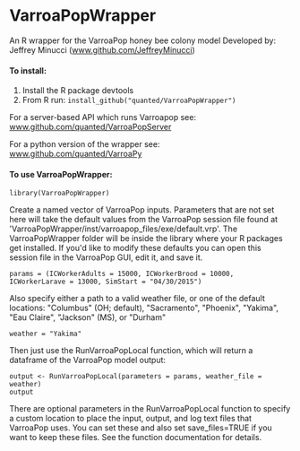 # VarroaPopWrapper
An R wrapper for the VarroaPop honey bee colony model
Developed by: Jeffrey Minucci (www.github.com/JeffreyMinucci)

#### To install:

1) Install the R package devtools
2) From R run: 
  `install_github("quanted/VarroaPopWrapper")`


For a server-based API which runs Varroapop see:
www.github.com/quanted/VarroaPopServer

For a python version of the wrapper see:
www.github.com/quanted/VarroaPy


#### To use VarroaPopWrapper:

    library(VarroaPopWrapper)

Create a named vector of VarroaPop inputs. Parameters that are not set here will take the default values from the VarroaPop session file found at 'VarroaPopWrapper/inst/varroapop_files/exe/default.vrp'. The VarroaPopWrapper folder will be inside the library where your R packages get installed. If you'd like to modify these defaults you can open this session file in the VarroaPop GUI, edit it, and save it. 

    params = (ICWorkerAdults = 15000, ICWorkerBrood = 10000, ICWorkerLarave = 13000, SimStart = "04/30/2015")

Also specify either a path to a valid weather file, or one of the default locations: "Columbus" (OH; default), "Sacramento", "Phoenix", "Yakima", "Eau Claire", "Jackson" (MS), or "Durham"

    weather = "Yakima"
    
Then just use the RunVarroaPopLocal function, which will return a dataframe of the VarroaPop model output:

    output <- RunVarroaPopLocal(parameters = params, weather_file = weather)
    output

There are optional parameters in the RunVarroaPopLocal function to specify a custom location to place the input, output, and log text files that VarroaPop uses. You can set these and also set save_files=TRUE if you want to keep these files. See the function documentation for details.
